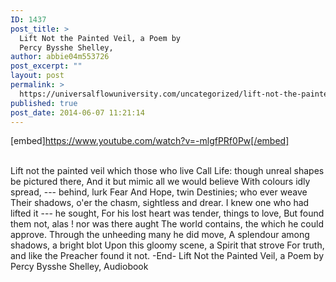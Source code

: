 ```yaml
---
ID: 1437
post_title: >
  Lift Not the Painted Veil, a Poem by
  Percy Bysshe Shelley,
author: abbie04m553726
post_excerpt: ""
layout: post
permalink: >
  https://universalflowuniversity.com/uncategorized/lift-not-the-painted-veil-a-poem-by-percy-bysshe-shelley-2/
published: true
post_date: 2014-06-07 11:21:14
---
```

[embed]https://www.youtube.com/watch?v=-mlgfPRf0Pw[/embed]</br></br>
<p>Lift not the painted veil which those who live
Call Life:  though unreal shapes be pictured there,
And it but mimic all we would believe
With colours idly spread, --- behind, lurk Fear
And Hope, twin Destinies; who ever weave
Their shadows, o'er the chasm, sightless and drear.
I knew one who had lifted it --- he sought,
For his lost heart was tender, things to love,
But found them not, alas !   nor was there aught
The world contains, the which he could approve.
Through the unheeding many he did move,
A splendour among shadows, a bright blot
Upon this gloomy scene, a Spirit that strove
For truth, and like the Preacher found it not.
-End-
Lift Not the Painted Veil, a Poem by Percy Bysshe Shelley, Audiobook</p>